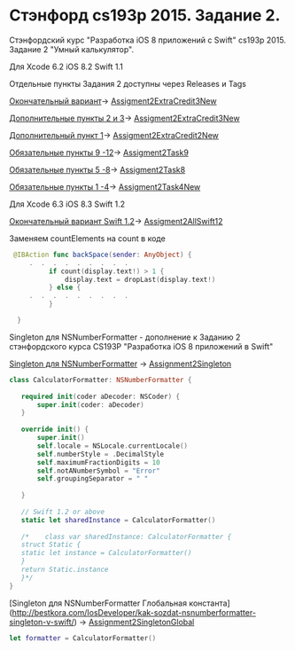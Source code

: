 # Стэнфорд cs193p 2015. Задание 2.

Cтэнфордский курс "Разработка iOS 8 приложений с Swift" cs193p 2015. Задание 2 "Умный калькулятор".

Для Xcode 6.2 iOS 8.2 Swift 1.1

Отдельные пункты Задания 2 доступны через Releases и Tags

[Окончательный вариант](http://bestkora.com/IosDeveloper/zadanie-2-reshenie-vozvrashhaem-enum-result-dopolnitelnye-punkty-2-3/)-> [Assigment2ExtraCredit3New](https://github.com/BestKora/CalculatorBrain-cs193p-2015-2/tree/Assigment2ExtraCredit3New)

[Дополнительные пункты 2 и 3](http://bestkora.com/IosDeveloper/zadanie-2-reshenie-vozvrashhaem-enum-result-dopolnitelnye-punkty-2-3/)-> [Assigment2ExtraCredit3New](https://github.com/BestKora/CalculatorBrain-cs193p-2015-2/tree/Assigment2ExtraCredit3New)

[Дополнительный пункт 1](http://bestkora.com/IosDeveloper/zadanie-2-reshenie-prodolzhenie-dopolnitelnye-punkty-1-3/)-> [Assigment2ExtraCredit2New](https://github.com/BestKora/CalculatorBrain-cs193p-2015-2/tree/Assigment2ExtraCredit2New) 

[Обязательные пункты 9 -12](http://bestkora.com/IosDeveloper/zadanie-2-reshenie-prodolzhenie-obyazatelnye-punkty-9-12/)-> [Assigment2Task9](https://github.com/BestKora/CalculatorBrain-cs193p-2015-2/tree/Assigment2Task9) 

[Обязательные пункты 5 -8](http://bestkora.com/IosDeveloper/zadanie-2-reshenie-prodolzhenie-obyazatelnye-punkty-5-8/)-> [Assigment2Task8](https://github.com/BestKora/CalculatorBrain-cs193p-2015-2/tree/Assigment2Task8) 

[Обязательные пункты 1 -4](http://bestkora.com/IosDeveloper/zadanie-2-nachalo/)-> [Assigment2Task4New](https://github.com/BestKora/CalculatorBrain-cs193p-2015-2/tree/Assigment2Task4New) 

 Для  Xcode 6.3 iOS 8.3 Swift 1.2
 
 [Окончательный вариант Swift 1.2](http://bestkora.com/IosDeveloper/zadanie-2-reshenie-vozvrashhaem-enum-result-dopolnitelnye-punkty-2-3/)-> [Assigment2AllSwift12](https://github.com/BestKora/CalculatorBrain-cs193p-2015-2/tree/Assignment2AllSwift12)
 
 Заменяем countElements на count в коде
 
  ```swift
   @IBAction func backSpace(sender: AnyObject) {
       .  .  .  .  .  .  .  .  .
            if count(display.text!) > 1 {
                display.text = dropLast(display.text!)
            } else {
       .  .  .  .  .  .  .  .  .  
            }

    }
```
Singleton для NSNumberFormatter - дополнение к Заданию 2 стэнфордского курса CS193P "Разработка iOS 8 приложений в Swift"

[Singleton для NSNumberFormatter](http://bestkora.com/IosDeveloper/kak-sozdat-nsnumberformatter-singleton-v-swift/) -> [Assignment2Singleton](https://github.com/BestKora/CalculatorBrain-cs193p-2015-2/tree/Assignment2Singleton)

 ```swift
class CalculatorFormatter: NSNumberFormatter {
    
    required init(coder aDecoder: NSCoder) {
        super.init(coder: aDecoder)
    }
    
    override init() {
        super.init()
        self.locale = NSLocale.currentLocale()
        self.numberStyle = .DecimalStyle
        self.maximumFractionDigits = 10
        self.notANumberSymbol = "Error"
        self.groupingSeparator = " "
        
    }
    
    // Swift 1.2 or above
    static let sharedInstance = CalculatorFormatter()
    
    /*    class var sharedInstance: CalculatorFormatter {
    struct Static {
    static let instance = CalculatorFormatter()
    }
    return Static.instance
    }*/
}
```
[Singleton для NSNumberFormatter Глобальная константа] (http://bestkora.com/IosDeveloper/kak-sozdat-nsnumberformatter-singleton-v-swift/) -> [Assignment2SingletonGlobal](https://github.com/BestKora/CalculatorBrain-cs193p-2015-2/tree/Assignment2SingletonGlobal)

 ```swift
 let formatter = CalculatorFormatter()
 ```


